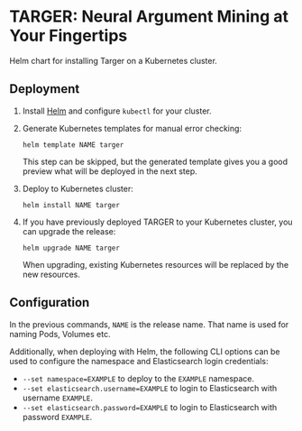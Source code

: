 # TARGER: Neural Argument Mining at Your Fingertips

Helm chart for installing Targer on a Kubernetes cluster.

## Deployment

1. Install [Helm](https://helm.sh/docs/intro/quickstart/) and configure `kubectl` for your cluster.
2. Generate Kubernetes templates for manual error checking:
    
    ```shell script
    helm template NAME targer 
    ```
    
    This step can be skipped, but the generated template gives you a good preview what will be deployed in the next step.
3. Deploy to Kubernetes cluster:

    ```shell script
    helm install NAME targer 
    ```

4. If you have previously deployed TARGER to your Kubernetes cluster, you can upgrade the release:

    ```shell script
    helm upgrade NAME targer
    ```

   When upgrading, existing Kubernetes resources will be replaced by the new resources.

## Configuration

In the previous commands, `NAME` is the release name. That name is used for naming Pods, Volumes etc.

Additionally, when deploying with Helm, the following CLI options can be used to configure the namespace and Elasticsearch login credentials:

- `--set namespace=EXAMPLE` to deploy to the `EXAMPLE` namespace.
- `--set elasticsearch.username=EXAMPLE` to login to Elasticsearch with username `EXAMPLE`.
- `--set elasticsearch.password=EXAMPLE` to login to Elasticsearch with password `EXAMPLE`.
